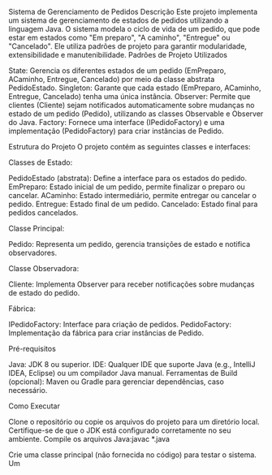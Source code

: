 Sistema de Gerenciamento de Pedidos
Descrição
Este projeto implementa um sistema de gerenciamento de estados de pedidos utilizando a linguagem Java. O sistema modela o ciclo de vida de um pedido, que pode estar em estados como "Em preparo", "A caminho", "Entregue" ou "Cancelado". Ele utiliza padrões de projeto para garantir modularidade, extensibilidade e manutenibilidade.
Padrões de Projeto Utilizados

State: Gerencia os diferentes estados de um pedido (EmPreparo, ACaminho, Entregue, Cancelado) por meio da classe abstrata PedidoEstado.
Singleton: Garante que cada estado (EmPreparo, ACaminho, Entregue, Cancelado) tenha uma única instância.
Observer: Permite que clientes (Cliente) sejam notificados automaticamente sobre mudanças no estado de um pedido (Pedido), utilizando as classes Observable e Observer do Java.
Factory: Fornece uma interface (IPedidoFactory) e uma implementação (PedidoFactory) para criar instâncias de Pedido.

Estrutura do Projeto
O projeto contém as seguintes classes e interfaces:

Classes de Estado:

PedidoEstado (abstrata): Define a interface para os estados do pedido.
EmPreparo: Estado inicial de um pedido, permite finalizar o preparo ou cancelar.
ACaminho: Estado intermediário, permite entregar ou cancelar o pedido.
Entregue: Estado final de um pedido.
Cancelado: Estado final para pedidos cancelados.


Classe Principal:

Pedido: Representa um pedido, gerencia transições de estado e notifica observadores.


Classe Observadora:

Cliente: Implementa Observer para receber notificações sobre mudanças de estado do pedido.


Fábrica:

IPedidoFactory: Interface para criação de pedidos.
PedidoFactory: Implementação da fábrica para criar instâncias de Pedido.



Pré-requisitos

Java: JDK 8 ou superior.
IDE: Qualquer IDE que suporte Java (e.g., IntelliJ IDEA, Eclipse) ou um compilador Java manual.
Ferramentas de Build (opcional): Maven ou Gradle para gerenciar dependências, caso necessário.

Como Executar

Clone o repositório ou copie os arquivos do projeto para um diretório local.
Certifique-se de que o JDK está configurado corretamente no seu ambiente.
Compile os arquivos Java:javac *.java


Crie uma classe principal (não fornecida no código) para testar o sistema. Um

